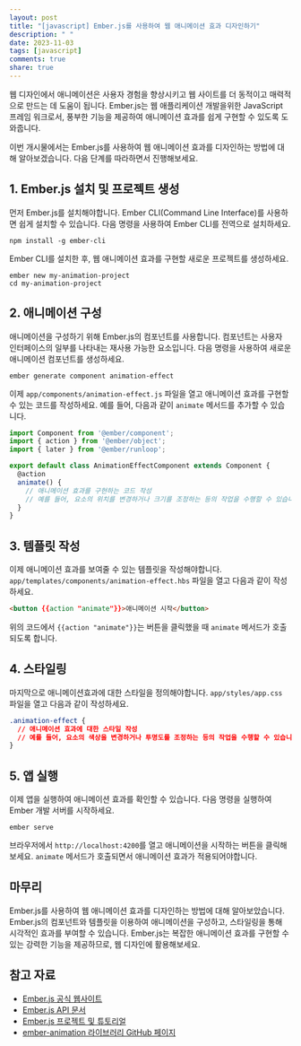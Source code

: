 ```yaml
---
layout: post
title: "[javascript] Ember.js를 사용하여 웹 애니메이션 효과 디자인하기"
description: " "
date: 2023-11-03
tags: [javascript]
comments: true
share: true
---
```


웹 디자인에서 애니메이션은 사용자 경험을 향상시키고 웹 사이트를 더 동적이고 매력적으로 만드는 데 도움이 됩니다. Ember.js는 웹 애플리케이션 개발을위한 JavaScript 프레임 워크로서, 풍부한 기능을 제공하여 애니메이션 효과를 쉽게 구현할 수 있도록 도와줍니다.

이번 개시물에서는 Ember.js를 사용하여 웹 애니메이션 효과를 디자인하는 방법에 대해 알아보겠습니다. 다음 단계를 따라하면서 진행해보세요.

## 1. Ember.js 설치 및 프로젝트 생성

먼저 Ember.js를 설치해야합니다. Ember CLI(Command Line Interface)를 사용하면 쉽게 설치할 수 있습니다. 다음 명령을 사용하여 Ember CLI를 전역으로 설치하세요.

```
npm install -g ember-cli
```

Ember CLI를 설치한 후, 웹 애니메이션 효과를 구현할 새로운 프로젝트를 생성하세요.

```
ember new my-animation-project
cd my-animation-project
```

## 2. 애니메이션 구성

애니메이션을 구성하기 위해 Ember.js의 컴포넌트를 사용합니다. 컴포넌트는 사용자 인터페이스의 일부를 나타내는 재사용 가능한 요소입니다. 다음 명령을 사용하여 새로운 애니메이션 컴포넌트를 생성하세요.

```
ember generate component animation-effect
```

이제 `app/components/animation-effect.js` 파일을 열고 애니메이션 효과를 구현할 수 있는 코드를 작성하세요. 예를 들어, 다음과 같이 `animate` 메서드를 추가할 수 있습니다.

```javascript
import Component from '@ember/component';
import { action } from '@ember/object';
import { later } from '@ember/runloop';

export default class AnimationEffectComponent extends Component {
  @action
  animate() {
    // 애니메이션 효과를 구현하는 코드 작성
    // 예를 들어, 요소의 위치를 변경하거나 크기를 조정하는 등의 작업을 수행할 수 있습니다.
  }
}
```

## 3. 템플릿 작성

이제 애니메이션 효과를 보여줄 수 있는 템플릿을 작성해야합니다. `app/templates/components/animation-effect.hbs` 파일을 열고 다음과 같이 작성하세요.

```html
<button {{action "animate"}}>애니메이션 시작</button>
```

위의 코드에서 `{{action "animate"}}`는 버튼을 클릭했을 때 `animate` 메서드가 호출되도록 합니다.

## 4. 스타일링

마지막으로 애니메이션효과에 대한 스타일을 정의해야합니다. `app/styles/app.css` 파일을 열고 다음과 같이 작성하세요.

```css
.animation-effect {
  // 애니메이션 효과에 대한 스타일 작성
  // 예를 들어, 요소의 색상을 변경하거나 투명도를 조정하는 등의 작업을 수행할 수 있습니다.
}
```

## 5. 앱 실행

이제 앱을 실행하여 애니메이션 효과를 확인할 수 있습니다. 다음 명령을 실행하여 Ember 개발 서버를 시작하세요.

```
ember serve
```

브라우저에서 `http://localhost:4200`를 열고 애니메이션을 시작하는 버튼을 클릭해보세요. `animate` 메서드가 호출되면서 애니메이션 효과가 적용되어야합니다.

## 마무리

Ember.js를 사용하여 웹 애니메이션 효과를 디자인하는 방법에 대해 알아보았습니다. Ember.js의 컴포넌트와 템플릿을 이용하여 애니메이션을 구성하고, 스타일링을 통해 시각적인 효과를 부여할 수 있습니다. Ember.js는 복잡한 애니메이션 효과를 구현할 수 있는 강력한 기능을 제공하므로, 웹 디자인에 활용해보세요.

## 참고 자료

- [Ember.js 공식 웹사이트](https://emberjs.com/)
- [Ember.js API 문서](https://api.emberjs.com/)
- [Ember.js 프로젝트 및 튜토리얼](https://guides.emberjs.com/)
- [ember-animation 라이브러리 GitHub 페이지](https://github.com/ember-animation/ember-animated)